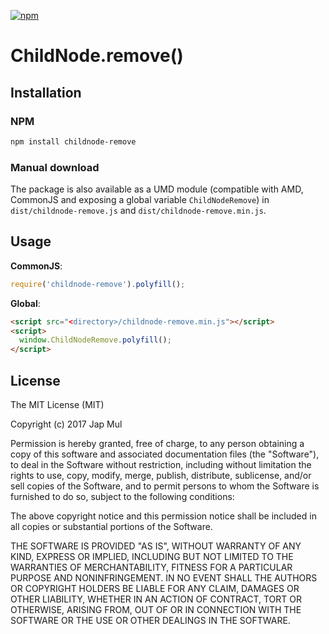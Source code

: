 [![npm](https://img.shields.io/npm/dt/express.svg?style=flat-square)](https://www.npmjs.com/package/childnode-remove)

# ChildNode.remove()

## Installation

### NPM

```bash
npm install childnode-remove
```

### Manual download

The package is also available as a UMD module (compatible with AMD, CommonJS and exposing a global variable `ChildNodeRemove`) in `dist/childnode-remove.js` and `dist/childnode-remove.min.js`.

## Usage

**CommonJS**:

```javascript
require('childnode-remove').polyfill();
```

**Global**:

```html
<script src="<directory>/childnode-remove.min.js"></script>
<script>
  window.ChildNodeRemove.polyfill();
</script>
```

## License

The MIT License (MIT)

Copyright (c) 2017 Jap Mul

Permission is hereby granted, free of charge, to any person obtaining a copy
of this software and associated documentation files (the "Software"), to deal
in the Software without restriction, including without limitation the rights
to use, copy, modify, merge, publish, distribute, sublicense, and/or sell
copies of the Software, and to permit persons to whom the Software is
furnished to do so, subject to the following conditions:

The above copyright notice and this permission notice shall be included in
all copies or substantial portions of the Software.

THE SOFTWARE IS PROVIDED "AS IS", WITHOUT WARRANTY OF ANY KIND, EXPRESS OR
IMPLIED, INCLUDING BUT NOT LIMITED TO THE WARRANTIES OF MERCHANTABILITY,
FITNESS FOR A PARTICULAR PURPOSE AND NONINFRINGEMENT. IN NO EVENT SHALL THE
AUTHORS OR COPYRIGHT HOLDERS BE LIABLE FOR ANY CLAIM, DAMAGES OR OTHER
LIABILITY, WHETHER IN AN ACTION OF CONTRACT, TORT OR OTHERWISE, ARISING FROM,
OUT OF OR IN CONNECTION WITH THE SOFTWARE OR THE USE OR OTHER DEALINGS IN
THE SOFTWARE.
